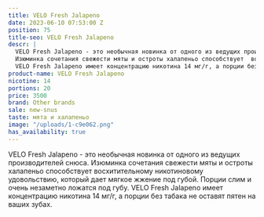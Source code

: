 ```yaml
---
title: VELO Fresh Jalapeno
date: 2023-06-10 07:53:00 Z
position: 75
title-seo: VELO Fresh Jalapeno
descr: |
  VELO Fresh Jalapeno - это необычная новинка от одного из ведущих производителей снюса.
  Изюминка сочетания свежести мяты и остроты халапеньо способствует  восхитительному никотиновому удовольствию, который дает мягкое жжение под губой.  Порции слим и очень незаметно ложатся под губу.
  VELO Fresh Jalapeno имеет концентрацию никотина 14 мг/г, а порции без табака не оставят пятен на ваших зубах.
product-name: VELO Fresh Jalapeno
nicotine: 14
portions: 20
price: 3500
brand: Other brands
sale: new-snus
taste: мята и халапеньо
image: "/uploads/1-c9e062.png"
has_availability: true
---
```


VELO Fresh Jalapeno - это необычная новинка от одного из ведущих производителей снюса.
Изюминка сочетания свежести мяты и остроты халапеньо способствует  восхитительному никотиновому удовольствию, который дает мягкое жжение под губой.  Порции слим и очень незаметно ложатся под губу.
VELO Fresh Jalapeno имеет концентрацию никотина 14 мг/г, а порции без табака не оставят пятен на ваших зубах.
